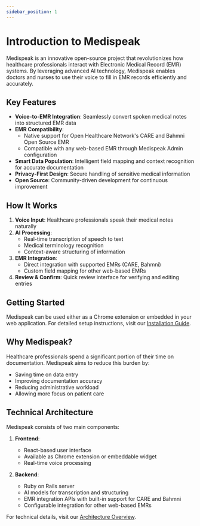 ```yaml
---
sidebar_position: 1
---
```


# Introduction to Medispeak

Medispeak is an innovative open-source project that revolutionizes how healthcare professionals interact with Electronic Medical Record (EMR) systems. By leveraging advanced AI technology, Medispeak enables doctors and nurses to use their voice to fill in EMR records efficiently and accurately.

## Key Features

- **Voice-to-EMR Integration**: Seamlessly convert spoken medical notes into structured EMR data
- **EMR Compatibility**: 
  - Native support for Open Healthcare Network's CARE and Bahmni Open Source EMR
  - Compatible with any web-based EMR through Medispeak Admin configuration
- **Smart Data Population**: Intelligent field mapping and context recognition for accurate documentation
- **Privacy-First Design**: Secure handling of sensitive medical information
- **Open Source**: Community-driven development for continuous improvement

## How It Works

1. **Voice Input**: Healthcare professionals speak their medical notes naturally
2. **AI Processing**: 
   - Real-time transcription of speech to text
   - Medical terminology recognition
   - Context-aware structuring of information
3. **EMR Integration**: 
   - Direct integration with supported EMRs (CARE, Bahmni)
   - Custom field mapping for other web-based EMRs
4. **Review & Confirm**: Quick review interface for verifying and editing entries

## Getting Started

Medispeak can be used either as a Chrome extension or embedded in your web application. For detailed setup instructions, visit our [Installation Guide](/docs/installation).

## Why Medispeak?

Healthcare professionals spend a significant portion of their time on documentation. Medispeak aims to reduce this burden by:
- Saving time on data entry
- Improving documentation accuracy
- Reducing administrative workload
- Allowing more focus on patient care

## Technical Architecture

Medispeak consists of two main components:

1. **Frontend**:
   - React-based user interface
   - Available as Chrome extension or embeddable widget
   - Real-time voice processing
   
2. **Backend**:
   - Ruby on Rails server
   - AI models for transcription and structuring
   - EMR integration APIs with built-in support for CARE and Bahmni
   - Configurable integration for other web-based EMRs

For technical details, visit our [Architecture Overview](/docs/architecture).
